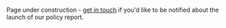 ---
---

Page under construction - [get in touch](mailto:ola.michalec@bristol.ac.uk) if you'd like to be notified about the launch of our policy report.
